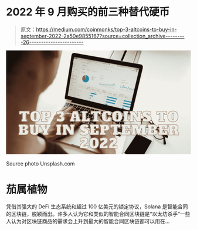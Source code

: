 # 2022 年 9 月购买的前三种替代硬币

> 原文：<https://medium.com/coinmonks/top-3-altcoins-to-buy-in-september-2022-2a50e9855167?source=collection_archive---------26----------------------->

![](img/42bd70e67e2279ddb4363e2e6af1ec45.png)

Source photo Unsplash.com

# 茄属植物

凭借其强大的 DeFi 生态系统和超过 100 亿美元的锁定协议，Solana 是智能合同的区块链，脱颖而出。许多人认为它和类似的智能合同区块链是“以太坊杀手”一些人认为对区块链商品的需求会上升到最大的智能合同区块链都可以用在…